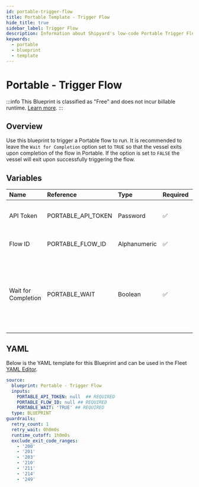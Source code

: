 ```yaml
---
id: portable-trigger-flow
title: Portable Template - Trigger Flow
hide_title: true
sidebar_label: Trigger Flow
description: Information about Shipyard's low-code Portable Trigger Flow blueprint. Triggers a Portable flow to run
keywords:
  - portable
  - blueprint
  - template
---
```


# Portable - Trigger Flow

:::info
This Blueprint is classified as "Free" and does not incur billable runtime. [Learn more](../../reference/blueprints/blueprint-library/blueprint-library-overview.md#free-blueprints).
:::

## Overview

Use this blueprint to trigger a Portable flow to run. It is recommended to leave the `Wait for Completion` option set to `TRUE` so that the vessel exits upon completion of the flow in Portable. If the option is set to `FALSE` the vessel will exit upon successfully triggering the flow.

## Variables

| Name | Reference | Type | Required | Default | Options | Description             |
|:-----|:----------|:-----|:---------|:--------|:--------|:------------------------|
| API Token | PORTABLE_API_TOKEN | Password | :white_check_mark: | - | - | The API token generated in Portable |
| Flow ID | PORTABLE_FLOW_ID | Alphanumeric | :white_check_mark: | - | - | The ID of the flow to run |
| Wait for Completion | PORTABLE_WAIT | Boolean | :white_check_mark: | `TRUE` | - | Whether to wait for the flow to complete. If TRUE, Shipyard will wait for completion before exiting |




## YAML

Below is the YAML template for this Blueprint and can be used in the
Fleet [YAML Editor](../../reference/fleets/yaml-editor.md).

```yaml
source:
  blueprint: Portable - Trigger Flow
  inputs:
    PORTABLE_API_TOKEN: null  ## REQUIRED
    PORTABLE_FLOW_ID: null ## REQUIRED
    PORTABLE_WAIT: 'TRUE' ## REQUIRED
  type: BLUEPRINT
guardrails:
  retry_count: 1
  retry_wait: 0h0m0s
  runtime_cutoff: 1h0m0s
  exclude_exit_code_ranges:
    - '200'
    - '201'
    - '203'
    - '210'
    - '211'
    - '214'
    - '249'
 ```


